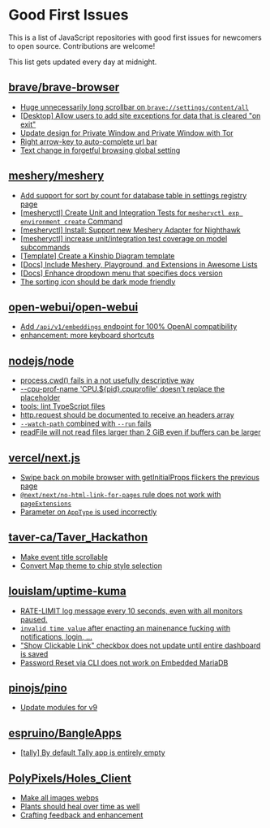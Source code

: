 # Good First Issues

This is a list of JavaScript repositories with good first issues for newcomers to open source. Contributions are welcome!

This list gets updated every day at midnight.

## [brave/brave-browser](https://github.com/brave/brave-browser)

- [Huge unnecessarily long scrollbar on `brave://settings/content/all`](https://github.com/brave/brave-browser/issues/44696)
- [[Desktop] Allow users to add site exceptions for data that is cleared "on exit"](https://github.com/brave/brave-browser/issues/10493)
- [Update design for Private Window and Private Window with Tor](https://github.com/brave/brave-browser/issues/44909)
- [Right arrow-key to auto-complete url bar](https://github.com/brave/brave-browser/issues/44927)
- [Text change in forgetful browsing global setting](https://github.com/brave/brave-browser/issues/30163)

## [meshery/meshery](https://github.com/meshery/meshery)

- [Add support for sort by count for database table in settings registry page](https://github.com/meshery/meshery/issues/13958)
- [[mesheryctl] Create Unit and Integration Tests for `mesheryctl exp environment create` Command](https://github.com/meshery/meshery/issues/12138)
- [[mesheryctl] Install: Support new Meshery Adapter for Nighthawk](https://github.com/meshery/meshery/issues/10371)
- [[mesheryctl] increase unit/integration test coverage on model subcommands](https://github.com/meshery/meshery/issues/14042)
- [[Template] Create a Kinship Diagram template](https://github.com/meshery/meshery/issues/12452)
- [[Docs] Include Meshery, Playground, and Extensions in Awesome Lists](https://github.com/meshery/meshery/issues/13426)
- [[Docs] Enhance dropdown menu that specifies docs version](https://github.com/meshery/meshery/issues/9227)
- [The sorting icon should be dark mode friendly](https://github.com/meshery/meshery/issues/13306)

## [open-webui/open-webui](https://github.com/open-webui/open-webui)

- [Add `/api/v1/embeddings` endpoint for 100% OpenAI compatibility](https://github.com/open-webui/open-webui/issues/8719)
- [enhancement: more keyboard shortcuts](https://github.com/open-webui/open-webui/issues/1008)

## [nodejs/node](https://github.com/nodejs/node)

- [process.cwd() fails in a not usefully descriptive way](https://github.com/nodejs/node/issues/57045)
- [--cpu-prof-name 'CPU.${pid}.cpuprofile' doesn't replace the placeholder](https://github.com/nodejs/node/issues/57418)
- [tools: lint TypeScript files](https://github.com/nodejs/node/issues/55702)
- [http.request should be documented to receive an headers array](https://github.com/nodejs/node/issues/57986)
- [`--watch-path` combined with `--run` fails](https://github.com/nodejs/node/issues/58113)
- [readFile will not read files larger than 2 GiB even if buffers can be larger](https://github.com/nodejs/node/issues/55864)

## [vercel/next.js](https://github.com/vercel/next.js)

- [Swipe back on mobile browser with getInitialProps flickers the previous page](https://github.com/vercel/next.js/issues/10465)
- [`@next/next/no-html-link-for-pages` rule does not work with `pageExtensions`](https://github.com/vercel/next.js/issues/53473)
- [Parameter on `AppType` is used incorrectly](https://github.com/vercel/next.js/issues/42846)

## [taver-ca/Taver_Hackathon](https://github.com/taver-ca/Taver_Hackathon)

- [Make event title scrollable](https://github.com/taver-ca/Taver_Hackathon/issues/130)
- [Convert Map theme to chip style selection](https://github.com/taver-ca/Taver_Hackathon/issues/135)

## [louislam/uptime-kuma](https://github.com/louislam/uptime-kuma)

- [RATE-LIMIT log message every 10 seconds, even with all monitors paused.](https://github.com/louislam/uptime-kuma/issues/5122)
- [`invalid time value` after enacting an mainenance fucking with notifications, login, ...](https://github.com/louislam/uptime-kuma/issues/5780)
- ["Show Clickable Link" checkbox does not update until entire dashboard is saved](https://github.com/louislam/uptime-kuma/issues/3794)
- [Password Reset via CLI does not work on Embedded MariaDB](https://github.com/louislam/uptime-kuma/issues/5670)

## [pinojs/pino](https://github.com/pinojs/pino)

- [Update modules for v9](https://github.com/pinojs/pino/issues/1762)

## [espruino/BangleApps](https://github.com/espruino/BangleApps)

- [[tally] By default Tally app is entirely empty](https://github.com/espruino/BangleApps/issues/3853)

## [PolyPixels/Holes_Client](https://github.com/PolyPixels/Holes_Client)

- [Make all images webps](https://github.com/PolyPixels/Holes_Client/issues/19)
- [Plants should heal over time as well](https://github.com/PolyPixels/Holes_Client/issues/26)
- [Crafting feedback and enhancement](https://github.com/PolyPixels/Holes_Client/issues/7)

